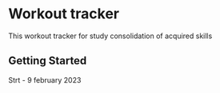 # Workout tracker

This workout tracker for study consolidation of acquired skills

## Getting Started

Strt - 9 february 2023

